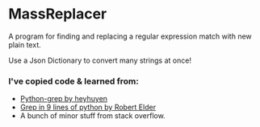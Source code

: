 # MassReplacer

A program for finding and replacing a regular expression match with new plain text.

Use a Json Dictionary to convert many strings at once!

### I've copied code & learned from:
- [Python-grep by heyhuyen](https://github.com/heyhuyen/python-grep)
- [Grep in 9 lines of python by Robert Elder](https://blog.robertelder.org/grep-clone-in-9-lines-of-python/)
- A bunch of minor stuff from stack overflow.
